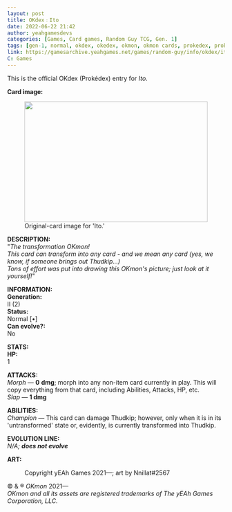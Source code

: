 ```yaml
---
layout: post
title: OKdex﹕Ito
date: 2022-06-22 21:42
author: yeahgamesdevs
categories: [Games, Card games, Random Guy TCG, Gen. 1]
tags: [gen-1, normal, okdex, okedex, okmon, okmon cards, prokedex, prokdex]
link: https://gamesarchive.yeahgames.net/games/random-guy/info/okdex/ito
C: Games
---
```

<!-- wp:paragraph -->
<p>This is the official OKdex (Prokédex) entry for <em>Ito</em>.</p>
<!-- /wp:paragraph -->

<!-- wp:paragraph -->
<p><strong>Card image:</strong></p>
<!-- /wp:paragraph -->

<!-- wp:image {"id":602,"width":424,"height":279,"sizeSlug":"large","linkDestination":"none"} -->
<figure class="wp-block-image size-large is-resized"><img src="https://yeaharchives.files.wordpress.com/2022/06/image-11.png?w=360" alt="" class="wp-image-602" width="424" height="279" /><figcaption>Original-card image for 'Ito.'</figcaption></figure>
<!-- /wp:image -->

<!-- wp:paragraph -->
<p><strong>DESCRIPTION:</strong><br>"<em>The transformation OKmon! </em><br><em>This card can transform into any card - and we mean <em>any</em> card (yes, we know, if someone brings out Thudkip...) </em><br><em>Tons of effort was put into drawing this OKmon's picture; just look at it yourself!</em>"</p>
<!-- /wp:paragraph -->

<!-- wp:paragraph -->
<p><strong>INFORMATION:</strong><br><strong>Generation:</strong><br>II (2)<br><strong>Status:</strong><br>Normal [•]<br><strong>Can evolve?:</strong><br>No</p>
<!-- /wp:paragraph -->

<!-- wp:paragraph -->
<p><strong>STATS:</strong><br><strong>HP:</strong><br>1</p>
<!-- /wp:paragraph -->

<!-- wp:paragraph -->
<p><strong>ATTACKS:</strong><br><em>Morph</em> — <strong>0</strong> <strong>dmg</strong>; morph into any non-item card currently in play. This will copy everything from that card, including Abilities, Attacks, HP, etc.<br><em>Slap</em> — <strong>1 dmg</strong></p>
<!-- /wp:paragraph -->

<!-- wp:paragraph -->
<p><strong>ABILITIES:</strong><br><em>Champion </em>— This card can damage Thudkip; however, only when it is in its 'untransformed' state or, evidently, is currently transformed into Thudkip.</p>
<!-- /wp:paragraph -->

<!-- wp:paragraph -->
<p><strong>EVOLUTION LINE:</strong><br><em>N/A; <strong>does not evolve</strong></em></p>
<!-- /wp:paragraph -->

<!-- wp:paragraph -->
<p><strong>ART:</strong></p>
<!-- /wp:paragraph -->

<!-- wp:image {"id":604,"sizeSlug":"large","linkDestination":"none"} -->
<figure class="wp-block-image size-large"><img src="https://yeaharchives.files.wordpress.com/2022/06/image-12.png?w=514" alt="" class="wp-image-604" /><figcaption>Copyright yEAh Games 2021—; art by Nnillat#2567</figcaption></figure>
<!-- /wp:image -->

<!-- wp:paragraph -->
<p>© &amp; ® <em>OKmon</em> 2021—<br><em>OKmon and all its assets are registered trademarks of The yEAh Games</em> <em>Corporation, LLC.</em></p>
<!-- /wp:paragraph -->

